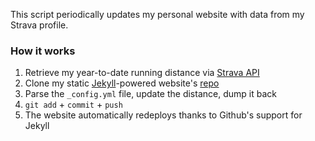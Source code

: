 This script periodically updates my personal website with data from my Strava profile.

### How it works

1. Retrieve my year-to-date running distance via [Strava API](https://strava.github.io/api/)
2. Clone my static [Jekyll](http://jekyllrb.com)-powered website's [repo](https://github.com/igorlukanin/igor.lukanin.name)
3. Parse the `_config.yml` file, update the distance, dump it back
4. `git add` + `commit` + `push`
5. The website automatically redeploys thanks to Github's support for Jekyll